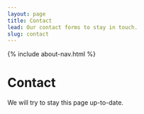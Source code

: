```yaml
---
layout: page
title: Contact
lead: Our contact forms to stay in touch.
slug: contact
---
```

{% include about-nav.html %}

# Contact

We will try to stay this page up-to-date. 
